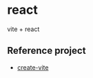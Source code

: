 # react

vite + react

## Reference project

- [create-vite](https://github.com/vitejs/vite/tree/main/packages/create-vite/template-react-ts)
